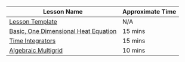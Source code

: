 
Lesson Name | Approximate Time 
------------|-----------------
[Lesson Template](lesson_template/lesson.md) | N/A|
[Basic, One Dimensional Heat Equation](hand_coded_heat/lesson.md) | 15 mins|
[Time Integrators](time_integrators/lesson.md) | 15 mins|
[Algebraic Multigrid](AMG/lesson.md) | 10 mins|
